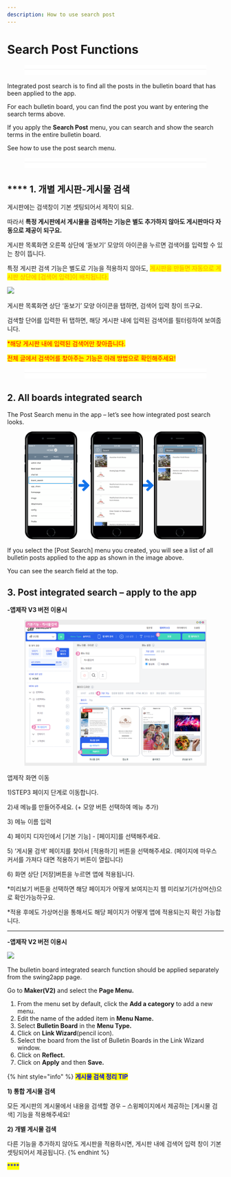 ```yaml
---
description: How to use search post
---
```


# Search Post Functions

<figure><img src="../../../.gitbook/assets/구분선.PNG" alt=""><figcaption></figcaption></figure>

Integrated post search is to find all the posts in the bulletin board that has been applied to the app.

For each bulletin board, you can find the post you want by entering the search terms above.

If you apply the **Search Post** menu, you can search and show the search terms in the entire bulletin board.

See how to use the post search menu.

<figure><img src="../../../.gitbook/assets/구분선.PNG" alt=""><figcaption></figcaption></figure>

## &#x20;**** 1. 개별 게시판-게시물 검색

게시판에는 검색창이 기본 셋팅되어서 제작이 되요.

따라서 **특정 게시판에서 게시물을 검색하는 기능은 별도 추가하지 않아도 게시판마다 자동으로 제공이 되구요.**

게시판 목록화면 오른쪽 상단에 ‘돋보기’ 모양의 아이콘을 누르면 검색어를 입력할 수 있는 창이 뜹니다.

특정 게시판 검색 기능은 별도로 기능을 적용하지 않아도, <mark style="color:orange;">게시판을 만들면 자동으로 게시판 상단에 \[검색어 입력]이 배치됩니다.</mark>&#x20;

![](https://wp.swing2app.co.kr/wp-content/uploads/2018/09/%EA%B2%8C%EC%8B%9C%EB%AC%BC%EA%B2%80%EC%83%89NEW1.png)

게시판 목록화면 상단 ‘돋보기’ 모양 아이콘을 탭하면, 검색어 입력 창이 뜨구요.

검색할 단어를 입력한 뒤 탭하면, 해당 게시판 내에 입력된 검색어를 필터링하여 보여줍니다.

<mark style="color:red;">\*해당 게시판 내에 입력된 검색어만 찾아줍니다.</mark>

<mark style="color:red;">전체 글에서 검색어를 찾아주는 기능은 아래 방법으로 확인해주세요!</mark>

<figure><img src="../../../.gitbook/assets/구분선.PNG" alt=""><figcaption></figcaption></figure>

## 2. All boards integrated search

The Post Search menu in the app – let’s see how integrated post search looks.

<figure><img src="../../../.gitbook/assets/image (6).png" alt=""><figcaption></figcaption></figure>

If you select the \[Post Search] menu you created, you will see a list of all bulletin posts applied to the app as shown in the image above.

You can see the search field at the top.

<mark style="color:red;"></mark>

## 3. Post integrated search – apply to the app

**-앱제작 V3 버전 이용시**

<figure><img src="../../../.gitbook/assets/image (2).png" alt=""><figcaption></figcaption></figure>

앱제작 화면 이동

1\)STEP3 페이지 단계로 이동합니다.

2\)새 메뉴를 만들어주세요. (+ 모양 버튼 선택하여 메뉴 추가)

3\) 메뉴 이름 입력

4\) 페이지 디자인에서 \[기본 기능] - \[페이지]를 선택해주세요.&#x20;

5\) ‘게시물 검색’ 페이지를 찾아서 \[적용하기] 버튼을 선택해주세요. (페이지에 마우스 커서를 가져다 대면 적용하기 버튼이 열립니다)

6\) 화면 상단 \[저장]버튼을 누르면 앱에 적용됩니다.

\*미리보기 버튼을 선택하면 해당 페이지가 어떻게 보여지는지 웹 미리보기(가상머신)으로 확인가능하구요.

\*적용 후에도 가상머신을 통해서도 해당 페이지가 어떻게 앱에 적용되는지 확인 가능합니다.

****

**-앱제작 V2 버전 이용시**

![](https://support.swing2app.com/wp-content/uploads/2018/09/b49-e1587043155303.png)

The bulletin board integrated search function should be applied separately from the swing2app page.

Go to **Maker(V2)** and select the **Page Menu.**

1. From the menu set by default, click the **Add a category** to add a new menu.
2. Edit the name of the added item in **Menu Name.**
3. Select **Bulletin Board** in the **Menu Type.**
4. Click on **Link Wizard**(pencil icon).
5. Select the board from the list of Bulletin Boards in the Link Wizard window.
6. Click on **Reflect.**
7. Click on **Apply** and then **Save.**

{% hint style="info" %}
<mark style="color:blue;">**게시물 검색 정리 TIP**</mark>

**1) 통합 게시물 검색**

모든 게시판의 게시물에서 내용을 검색할 경우 – 스윙페이지에서 제공하는 \[게시물 검색] 기능을 적용해주세요!

**2) 개별 게시물 검색**

다른 기능을 추가하지 않아도 게시판을 적용하시면, 게시판 내에 검색어 입력 창이 기본 셋팅되어서 제공됩니다.
{% endhint %}

<mark style="color:blue;">****</mark>

